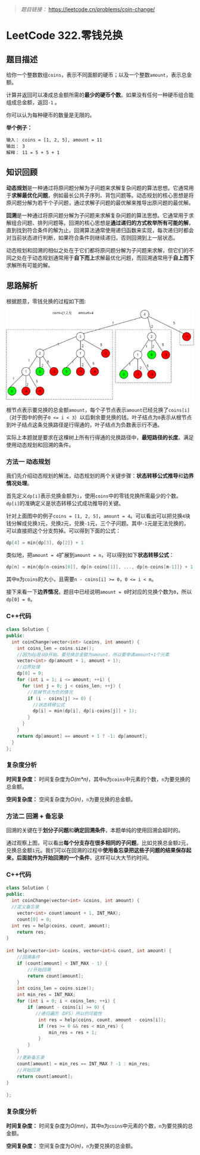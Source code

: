 
> *题目链接：* https://leetcode.cn/problems/coin-change/

# LeetCode 322.零钱兑换

## 题目描述

给你一个整数数组`coins`，表示不同面额的硬币；以及一个整数`amount`，表示总金额。

计算并返回可以凑成总金额所需的**最少的硬币个数**。如果没有任何一种硬币组合能组成总金额，返回`-1` 。

你可以认为每种硬币的数量是无限的。

**举个例子：**

```
输入： coins = [1, 2, 5], amount = 11
输出： 3 
解释： 11 = 5 + 5 + 1
```

## 知识回顾

**动态规划**是一种通过将原问题分解为子问题来求解复杂问题的算法思想。它通常用于**求解最优化问题**，例如最长公共子序列、背包问题等。动态规划的核心思想是将原问题分解为若干个子问题，通过求解子问题的最优解来推导出原问题的最优解。

**回溯**是一种通过将原问题分解为子问题来求解复杂问题的算法思想。它通常用于求解组合问题、排列问题等。回溯的核心思想是**通过递归的方式枚举所有可能的解**，直到找到符合条件的解为止。回溯算法通常使用递归函数来实现，每次递归时都会对当前状态进行判断，如果符合条件则继续递归，否则回溯到上一层状态。

动态规划和回溯的相似之处在于它们都将原问题分解为子问题来求解，但它们的不同之处在于动态规划通常用于**自下而上**求解最优化问题，而回溯通常用于**自上而下**求解所有可能的解。

## 思路解析

根据题意，零钱兑换的过程如下图:

![](https://raw.githubusercontent.com/ldtech007/leetcode/main/pic/lc-0322-01.png)

根节点表示要兑换的总金额`amount`，每个子节点表示`amount`已经兑换了`coins[i]`（对于图中的例子`0 <= i < 3`）以后剩余要兑换的钱。叶子结点为`0`表示从根节点到叶子结点这条兑换路径是行得通的，叶子结点为负数表示行不通。

实际上本题就是要求在这棵树上所有行得通的兑换路径中，**最短路径的长度**。满足使用动态规划和回溯的条件。

### 方法一 动态规划

我们先介绍动态规划的解法，动态规划的两个关键步骤：**状态转移公式推导**和**边界情况处理**。

首先定义`dp[i]`表示兑换金额为`i`，使用`coins`中的零钱兑换所需最少的个数。`dp[i]`的准确定义是状态转移公式成功推导的关键。

针对上面图中的例子`coins = [1, 2, 5]`，`amount = 4`。可以看出可以把兑换`4`块钱分解成兑换`3`元，兑换`2`元，兑换`-1`元，三个子问题。其中`-1`元是无法兑换的，可以直接把这个分支剪掉。可以得到下面的公式：

```cpp
dp[4] = min{dp[3], dp[2]} + 1
```

类似地，把`amount = 4`扩展到`amount = n`，可以得到如下**状态转移公式**：

```cpp
dp[n] = min{dp[n-coins[0]], dp[n-coins[1]], ..., dp[n-coins[m-1]]} + 1
```
其中`m`为`coins`的大小，且需要`n - coins[i] >= 0`，`0 <= i < m`​。

接下来看一下**边界情况**，题目中已经说明`amount = 0`时对应的兑换个数为`0`，所以`dp[0] = 0`。

### C++代码

```cpp
class Solution {
public:
  int coinChange(vector<int> &coins, int amount) {
    int coins_len = coins.size();
    //因为dp是从0开始，要兑换总金额为amount，所以要申请amount+1个元素
    vector<int> dp(amount + 1, amount + 1);
    //边界处理
    dp[0] = 0;
    for (int i = 1; i <= amount; ++i) {
      for (int j = 0; j < coins_len; ++j) {
        //剪掉节点为负的情况
        if (i - coins[j] >= 0) {
          //状态转移公式
          dp[i] = min(dp[i], dp[i-coins[j]] + 1);
        }
      }
    }
    return dp[amount] == amount + 1 ? -1: dp[amount];
  }
};
```
### 复杂度分析

**时间复杂度：** 时间复杂度为*O(m\*n)*，其中`m`为`coins`中元素的个数，`n`为要兑换的总金额。  

**空间复杂度：** 空间复杂度为*O(n)*，`n`为要兑换的总金额。

### 方法二 回溯 + 备忘录

回溯的关键在于**划分子问题**和**确定回溯条件**，本题单纯的使用回溯会超时的。

通过观察上图，可以看出**每个分支存在很多相同的子问题**，比如兑换总金额`2`元，兑换总金额`1`元。我们可以在回溯的过程中**使用备忘录把这些子问题的结果保存起来，后面就作为开始回溯的一个条件**，这样可以大大节约时间。

### C++代码

```cpp
class Solution {
public:
  int coinChange(vector<int> &coins, int amount) {
  //定义备忘录
	vector<int> count(amount + 1, INT_MAX);
	count[0] = 0;
  int res = help(coins, count, amount);
	return res;
}

int help(vector<int> &coins, vector<int>& count, int amount) {
    //回溯条件
    if (count[amount] < INT_MAX - 1) {
        //开始回溯
        return count[amount];
    }
    int coins_len = coins.size();
    int min_res = INT_MAX;
    for (int i = 0; i < coins_len; ++i) {
        if (amount - coins[i] >= 0) {
           //递归遍历（DFS）所以的可能性
            int res = help(coins, count, amount - coins[i]);
            if (res >= 0 && res < min_res) {
                min_res = res + 1;
            }
        }
    }
    //更新备忘录
    count[amount] = min_res == INT_MAX ? -1 : min_res;
    //开始回溯
    return count[amount];
}

};
```
### 复杂度分析

**时间复杂度：** 时间复杂度为*O(mn)*，其中`m`为`coins`中元素的个数，`n`为要兑换的总金额。  

**空间复杂度：** 空间复杂度为*O(n)*，`n`为要兑换的总金额。

